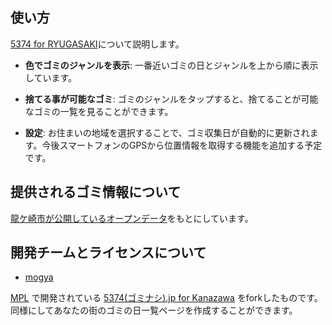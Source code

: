 ## 使い方

[5374 for RYUGASAKI](https://mogya.github.io/5374_ryugasaki/ )について説明します。

* **色でゴミのジャンルを表示**: 一番近いゴミの日とジャンルを上から順に表示しています。

* **捨てる事が可能なゴミ**: ゴミのジャンルをタップすると、捨てることが可能なゴミの一覧を見ることができます。

* **設定**: お住まいの地域を選択することで、ゴミ収集日が自動的に更新されます。今後スマートフォンのGPSから位置情報を取得する機能を追加する予定です。


## 提供されるゴミ情報について
[龍ケ崎市が公開しているオープンデータ](http://www.city.ryugasaki.ibaraki.jp/procedure/2013080602055/)をもとにしています。


## 開発チームとライセンスについて
- [mogya](https://github.com/mogya/)

[MPL](http://www.mozilla.org/MPL/2.0/) で開発されている [5374(ゴミナシ).jp for Kanazawa](https://github.com/codeforkanazawa-org/5374) をforkしたものです。同様にしてあなたの街のゴミの日一覧ページを作成することができます。

